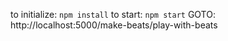 to initialize: `npm install`
to start: `npm start`
GOTO: http://localhost:5000/make-beats/play-with-beats